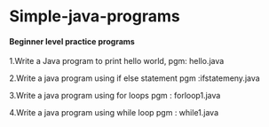 # Simple-java-programs
####  Beginner level practice programs

1.Write a Java program to print hello world,
pgm: hello.java

2.Write a java program using if else statement
pgm :ifstatemeny.java

3.Write a java program using for loops
pgm : forloop1.java

4.Write a java program using while loop
pgm : while1.java
